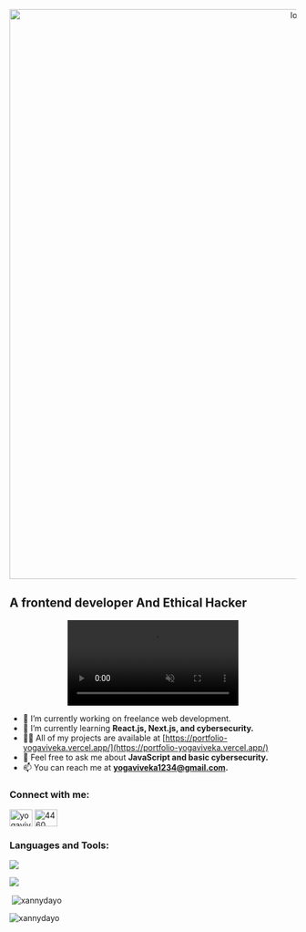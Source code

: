 <p align="center">
  <img src="https://github.com/Xannydayo/Xannydayo/blob/main/Boys_when_EXTENDED_CUT_4K%20(1).gif" alt="logo" width="1000vh" />
</p>


<h2>A frontend developer And Ethical Hacker</h2>

<p align="center">
  <video playsinline autoplay muted loop src="https://user-images.githubusercontent.com/75851313/151668395-5591532b-28da-46a6-9476-7c9694bcb60e.gif" alt="xannydayo" />
</p>



- 🔭 I’m currently working on freelance web development.
- 🌱 I’m currently learning **React.js, Next.js, and cybersecurity.**
- 👨‍💻 All of my projects are available at [https://portfolio-yogaviveka.vercel.app/](https://portfolio-yogaviveka.vercel.app/)
- 💬  Feel free to ask me about **JavaScript and basic cybersecurity.**
- 📫 You can reach me at **yogaviveka1234@gmail.com.**


<h3 align="left">Connect with me:</h3>
<p align="left">
<a href="https://instagram.com/yogaviveka" target="blank"><img align="center" src="https://raw.githubusercontent.com/rahuldkjain/github-profile-readme-generator/master/src/images/icons/Social/instagram.svg" alt="yogaviveka" height="30" width="40" /></a>
<a href="https://discord.gg/4460" target="blank"><img align="center" src="https://raw.githubusercontent.com/rahuldkjain/github-profile-readme-generator/master/src/images/icons/Social/discord.svg" alt="4460" height="30" width="40" /></a>
</p>

<h3 align="left">Languages and Tools:</h3>

[![](https://skillicons.dev/icons?i=js,html,css,nodejs,windows,ubuntu,react,nextjs,tailwind,bootstrap,debian,figma,git,github,kali,linux,ps,vercel&perline=9)](https://skillicons.dev)


![](https://github-readme-stats.vercel.app/api/top-langs/?username=xannydayo&layout=donut&theme=holi)



<p>&nbsp;<img align="center" src="https://github-readme-stats.vercel.app/api?username=xannydayo&show_icons=true&locale=en" alt="xannydayo" /></p>

<p><img align="center" src="https://github-readme-streak-stats.herokuapp.com/?user=xannydayo&" alt="xannydayo" /></p>

